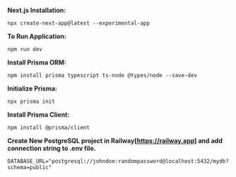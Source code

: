 **Next.js Installation:**
```
npx create-next-app@latest --experimental-app
```

**To Run Application:**
```
npm run dev
```

**Install Prisma ORM:**
```
npm install prisma typescript ts-node @types/node --save-dev
```

**Initialize Prisma:**
```
npx prisma init
```

**Install Prisma Client:**
```
npm install @prisma/client
```

**Create New PostgreSQL project in Railway[https://railway.app] and add connection string to .env file.**
```
DATABASE_URL="postgresql://johndoe:randompassword@localhost:5432/mydb?schema=public"
```
